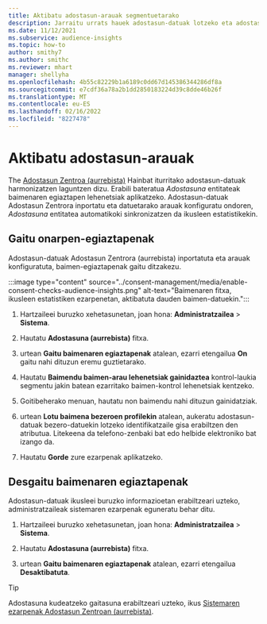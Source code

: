 ```yaml
---
title: Aktibatu adostasun-arauak segmentuetarako
description: Jarraitu urrats hauek adostasun-datuak lotzeko eta adostasun-egiaztapenak aktibatzeko audientzia-estatistiketan. Administratzaile batek baimenaren egiaztapenak ere desgai ditzake.
ms.date: 11/12/2021
ms.subservice: audience-insights
ms.topic: how-to
author: smithy7
ms.author: smithc
ms.reviewer: mhart
manager: shellyha
ms.openlocfilehash: 4b55c82229b1a6189c0dd67d145386344286df8a
ms.sourcegitcommit: e7cdf36a78a2b1dd2850183224d39c8dde46b26f
ms.translationtype: MT
ms.contentlocale: eu-ES
ms.lasthandoff: 02/16/2022
ms.locfileid: "8227478"
---
```

# <a name="activate-consent-rules"></a>Aktibatu adostasun-arauak

The [Adostasun Zentroa (aurrebista)](../consent-management/overview.md) Hainbat iturritako adostasun-datuak harmonizatzen laguntzen dizu. Erabili bateratua *Adostasuna* entitateak baimenaren egiaztapen lehenetsiak aplikatzeko. Adostasun-datuak Adostasun Zentrora inportatu eta datuetarako arauak konfiguratu ondoren, *Adostasuna* entitatea automatikoki sinkronizatzen da ikusleen estatistikekin.

## <a name="enable-consent-checks"></a>Gaitu onarpen-egiaztapenak

Adostasun-datuak Adostasun Zentrora (aurrebista) inportatuta eta arauak konfiguratuta, baimen-egiaztapenak gaitu ditzakezu. 

:::image type="content" source="../consent-management/media/enable-consent-checks-audience-insights.png" alt-text="Baimenaren fitxa, ikusleen estatistiken ezarpenetan, aktibatuta dauden baimen-datuekin.":::

1. Hartzaileei buruzko xehetasunetan, joan hona: **Administratzailea** > **Sistema**.

1. Hautatu **Adostasuna (aurrebista)** fitxa.

1. urtean **Gaitu baimenaren egiaztapenak** atalean, ezarri etengailua **On** gaitu nahi dituzun eremu guztietarako.

1. Hautatu **Baimendu baimen-arau lehenetsiak gainidaztea** kontrol-laukia segmentu jakin batean ezarritako baimen-kontrol lehenetsiak kentzeko. 

1. Goitibeherako menuan, hautatu non baimendu nahi dituzun gainidatziak.     

1. urtean **Lotu baimena bezeroen profilekin** atalean, aukeratu adostasun-datuak bezero-datuekin lotzeko identifikatzaile gisa erabiltzen den atributua. Litekeena da telefono-zenbaki bat edo helbide elektroniko bat izango da. 

1. Hautatu **Gorde** zure ezarpenak aplikatzeko.

## <a name="disable-consent-checks"></a>Desgaitu baimenaren egiaztapenak

Adostasun-datuak ikusleei buruzko informazioetan erabiltzeari uzteko, administratzaileak sistemaren ezarpenak eguneratu behar ditu.

1. Hartzaileei buruzko xehetasunetan, joan hona: **Administratzailea** > **Sistema**.

1. Hautatu **Adostasuna (aurrebista)** fitxa.

1. urtean **Gaitu baimenaren egiaztapenak** atalean, ezarri etengailua **Desaktibatuta**.

> [!TIP]
> Adostasuna kudeatzeko gaitasuna erabiltzeari uzteko, ikus [Sistemaren ezarpenak Adostasun Zentroan (aurrebista)](../consent-management/system-settings.md).
